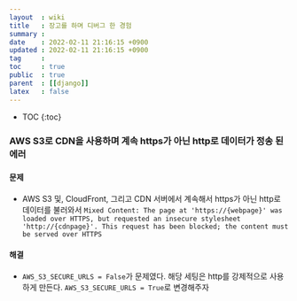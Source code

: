 ```yaml
---
layout  : wiki
title   : 장고를 하며 디버그 한 경험
summary : 
date    : 2022-02-11 21:16:15 +0900
updated : 2022-02-11 21:16:15 +0900
tag     : 
toc     : true
public  : true
parent  : [[django]]
latex   : false
---
```

* TOC
{:toc}

### AWS S3로 CDN을 사용하며 계속 https가 아닌 http로 데이터가 정송 된 에러
#### 문제
* AWS S3 및, CloudFront, 그리고 CDN 서버에서 계속해서 https가 아닌 http로 데이터를 불러와서 `Mixed Content: The page at 'https://{webpage}' was loaded over HTTPS, but requested an insecure stylesheet 'http://{cdnpage}'. This request has been blocked; the content must be served over HTTPS`
#### 해결
* `AWS_S3_SECURE_URLS = False`가 문제였다. 해당 세팅은 http를 강제적으로 사용하게 만든다. `AWS_S3_SECURE_URLS = True`로 변경해주자